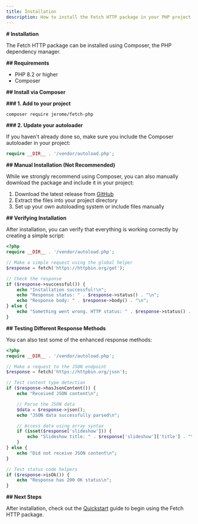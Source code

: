 ```yaml
---
title: Installation
description: How to install the Fetch HTTP package in your PHP project
---
```


**# Installation**

The Fetch HTTP package can be installed using Composer, the PHP dependency manager.

**## Requirements**

- PHP 8.2 or higher
- Composer

**## Install via Composer**

**### 1. Add to your project**

```bash
composer require jerome/fetch-php
```

**### 2. Update your autoloader**

If you haven't already done so, make sure you include the Composer autoloader in your project:

```php
require __DIR__ . '/vendor/autoload.php';
```

**## Manual Installation (Not Recommended)**

While we strongly recommend using Composer, you can also manually download the package and include it in your project:

1. Download the latest release from [GitHub](https://github.com/Thavarshan/fetch-php/releases)
2. Extract the files into your project directory
3. Set up your own autoloading system or include files manually

**## Verifying Installation**

After installation, you can verify that everything is working correctly by creating a simple script:

```php
<?php
require __DIR__ . '/vendor/autoload.php';

// Make a simple request using the global helper
$response = fetch('https://httpbin.org/get');

// Check the response
if ($response->successful()) {
    echo "Installation successful!\n";
    echo "Response status: " . $response->status() . "\n";
    echo "Response body: " . $response->body() . "\n";
} else {
    echo "Something went wrong. HTTP status: " . $response->status() . "\n";
}
```

**## Testing Different Response Methods**

You can also test some of the enhanced response methods:

```php
<?php
require __DIR__ . '/vendor/autoload.php';

// Make a request to the JSON endpoint
$response = fetch('https://httpbin.org/json');

// Test content type detection
if ($response->hasJsonContent()) {
    echo "Received JSON content\n";

    // Parse the JSON data
    $data = $response->json();
    echo "JSON data successfully parsed\n";

    // Access data using array syntax
    if (isset($response['slideshow'])) {
        echo "Slideshow title: " . $response['slideshow']['title'] . "\n";
    }
} else {
    echo "Did not receive JSON content\n";
}

// Test status code helpers
if ($response->isOk()) {
    echo "Response has 200 OK status\n";
}
```

**## Next Steps**

After installation, check out the [Quickstart](/guide/quickstart) guide to begin using the Fetch HTTP package.
